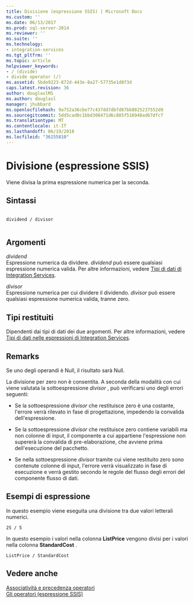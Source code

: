 ```yaml
---
title: Divisione (espressione SSIS) | Microsoft Docs
ms.custom: ''
ms.date: 06/13/2017
ms.prod: sql-server-2014
ms.reviewer: ''
ms.suite: ''
ms.technology:
- integration-services
ms.tgt_pltfrm: ''
ms.topic: article
helpviewer_keywords:
- / (divide)
- divide operator (/)
ms.assetid: 5bde9223-872d-443e-8a27-57735e1d8f3d
caps.latest.revision: 36
author: douglaslMS
ms.author: douglasl
manager: jhubbard
ms.openlocfilehash: 9a752a36cbe77c437dd7dbfd87bb8825237552d9
ms.sourcegitcommit: 5dd5cad0c1bbd308471d6c885f516948ad67dfcf
ms.translationtype: MT
ms.contentlocale: it-IT
ms.lasthandoff: 06/19/2018
ms.locfileid: "36155810"
---
```

# <a name="divide-ssis-expression"></a>Divisione (espressione SSIS)
  Viene divisa la prima espressione numerica per la seconda.  
  
## <a name="syntax"></a>Sintassi  
  
```  
  
dividend / divisor  
  
```  
  
## <a name="arguments"></a>Argomenti  
 *dividend*  
 Espressione numerica da dividere. *dividend* può essere qualsiasi espressione numerica valida. Per altre informazioni, vedere [Tipi di dati di Integration Services](../data-flow/integration-services-data-types.md).  
  
 *divisor*  
 Espressione numerica per cui dividere il dividendo. *divisor* può essere qualsiasi espressione numerica valida, tranne zero.  
  
## <a name="result-types"></a>Tipi restituiti  
 Dipendenti dai tipi di dati dei due argomenti. Per altre informazioni, vedere [Tipi di dati nelle espressioni di Integration Services](integration-services-data-types-in-expressions.md).  
  
## <a name="remarks"></a>Remarks  
 Se uno degli operandi è Null, il risultato sarà Null.  
  
 La divisione per zero non è consentita. A seconda della modalità con cui viene valutata la sottoespressione *divisor* , può verificarsi uno degli errori seguenti:  
  
-   Se la sottoespressione *divisor* che restituisce zero è una costante, l'errore verrà rilevato in fase di progettazione, impedendo la convalida dell'espressione.  
  
-   Se la sottoespressione *divisor* che restituisce zero contiene variabili ma non colonne di input, il componente a cui appartiene l'espressione non supererà la convalida di pre-elaborazione, che avviene prima dell'esecuzione del pacchetto.  
  
-   Se nella sottoespressione *divisor* tramite cui viene restituito zero sono contenute colonne di input, l'errore verrà visualizzato in fase di esecuzione e verrà gestito secondo le regole del flusso degli errori del componente flusso di dati.  
  
## <a name="expression-examples"></a>Esempi di espressione  
 In questo esempio viene eseguita una divisione tra due valori letterali numerici.  
  
```  
25 / 5  
```  
  
 In questo esempio i valori nella colonna **ListPrice** vengono divisi per i valori nella colonna **StandardCost** .  
  
```  
ListPrice / StandardCost  
```  
  
## <a name="see-also"></a>Vedere anche  
 [Associatività e precedenza operatori](operator-precedence-and-associativity.md)   
 [Gli operatori &#40;espressione SSIS&#41;](operators-ssis-expression.md)  
  
  